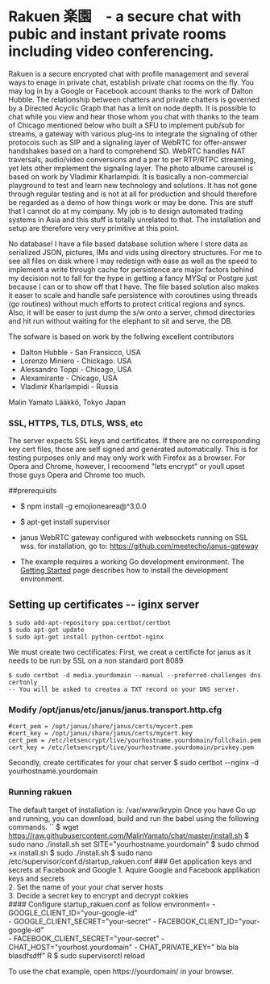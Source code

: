 # Rakuen 楽園　- a secure chat with pubic and instant private rooms including video conferencing.
Rakuen is a secure encrypted chat with profile management and several ways to enage in private chat, establish private chat rooms on the fly.
You may log in by a Google or Facebook account thanks to the work of Dalton Hubble. The relationship between chatters and private chatters 
is governed by a Directed Acyclic Graph that has a limit on node depth. It is possible to chat while you view and hear those whom you chat with
thanks to the team of Chicago mentioned below who built a SFU to implement pub/sub for streams, a gateway with various plug-ins to integrate the 
signaling of other protocols such as SIP and a signaling layer of WebRTC for offer-answer handshakes based on a hard to comprehend SD. WebRTC 
handles NAT traversals, audio/video conversions and a per to per RTP/RTPC streaming, yet lets other implement the signaling layer. The photo albume 
carousel is based on work by Vladimir Kharlampidi.
It is basically a non-commercial playground to test and learn new technology and solutions. It has not gone through regular testing and is not at all for 
production and should therefore be regarded as a demo of how things work or may be done. This are stuff that I cannot do at my company. My job is to design 
automated trading systems in Asia and this stuff is totally unrelated to that. The installation and setup are therefore very very primitive at this point.
 
No database! I have a file based database solution where I store data as serialized JSON, pictures, IMs and vids using directory structures. For me to see 
 all files on disk where I may redesign with ease as well as the speed to implement a write through cache for persistence are major factors behind
  my decision not to fall for the hype in getting a fancy MYSql or Postgre just because I can or to show off that I have. The file based solution 
  also makes it easer to scale and handle safe persistence with coroutines using threads (go routines) without much efforts to protect critical 
  regions and syncs. Also, it will be easer to just dump the s/w onto a server, chmod directories and hit run without waiting for the elephant to sit and serve, 
  the DB. 

The sofware is based on work by the follwing excellent contributors 
   - Dalton Hubble  - San Fransicco, USA
   - Lorenzo Miniero  - Chickago. USA   
   - Alessandro Toppi - Chicago, USA
   - Alexamirante  -    Chicago, USA
   - Vladimir Kharlampidi - Russia
   
   Malin Yamato Lääkkö, Tokyo Japan

### SSL, HTTPS, TLS, DTLS, WSS, etc 
The server expects SSL keys and certificates. If there are no corresponding key cert files, those are self signed and generated automatically. 
This is for testing purposes only and may only work with Firefox as a browser. For Opera and Chrome, however,  I recoomend "lets encrypt" or 
youll upset those guys Opera and Chrome too much. 

##prerequisits 
- $ npm install -g emojionearea@^3.0.0
- $ apt-get install supervisor

- janus WebRTC gateway configured with websockets running on SSL wss.
  for installation, go to: https://github.com/meetecho/janus-gateway

- The example requires a working Go development environment. The [Getting
Started](http://golang.org/doc/install) page describes how to install the development environment.

## Setting up certificates -- iginx server
    $ sudo add-apt-repository ppa:certbot/certbot
    $ sudo apt-get update
    $ sudo apt-get install python-certbot-nginx

We must create two cectificates:
First, we creat a certificte for janus as it needs to be run by SSL on a non standard
port 8089

    $ sudo certbot -d media.yourdomain --manual --preferred-challenges dns certonly
    -- You will be asked to createa a TXT record on your DNS server.

### Modify /opt/janus/etc/janus/janus.transport.http.cfg
    #cert_pem = /opt/janus/share/janus/certs/mycert.pem
    #cert_key = /opt/janus/share/janus/certs/mycert.key
    cert_pem = /etc/letsencrypt/live/yourhostname.yourdomain/fullchain.pem
    cert_key = /etc/letsencrypt/live/yourhostname.yourdomain/privkey.pem

Secondly, create certificates for your chat server
    $ sudo certbot --nginx -d yourhostname.yourdomain


### Running rakuen

The default target of installation is: /var/www/krypin
Once you have Go up and running, you can download, build and run the babel
using the following commands.
``
    $ wget https://raw.githubusercontent.com/MalinYamato/chat/master/install.sh
    $ sudo nano ./install.sh
        set SITE="yourhostname.yourdomain"
    $ sudo chmod +x install.sh
    $ sudo ./install.sh
    $ sudo nano /etc/supervisor/conf.d/startup_rakuen.conf
        ### Get application keys and secrets at Facebook and Google
        1. Aquire Google and Facebook applikation keys and secrets <br>
        2. Set the name of your your chat server hosts <br>
        3. Decide a secret key to encrypt and decrypt cokkies <br>
        #### Configure startup_rakuen.conf as follow
            environment=
                - GOOGLE_CLIENT_ID="your-google-id" <br>
                - GOOGLE_CLIENT_SECRET="your-secret"
                - FACEBOOK_CLIENT_ID="your-google-id" <br>
                - FACEBOOK_CLIENT_SECRET="your-secret"
                - CHAT_HOST="yourhost.yourdomain"
                - CHAT_PRIVATE_KEY=" bla bla blasdfsdff" R
    $ sudo supervisorctl reload


To use the chat example, open https://yourdomain/ in your browser. <br>

